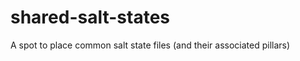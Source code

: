 shared-salt-states
==================

A spot to place common salt state files (and their associated pillars)

